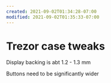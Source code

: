 ```yaml
---
created: 2021-09-02T01:34:28-07:00
modified: 2021-09-02T01:35:33-07:00
---
```


# Trezor case tweaks

Display backing is abt 1.2 - 1.3 mm

Buttons need to be significantly wider
